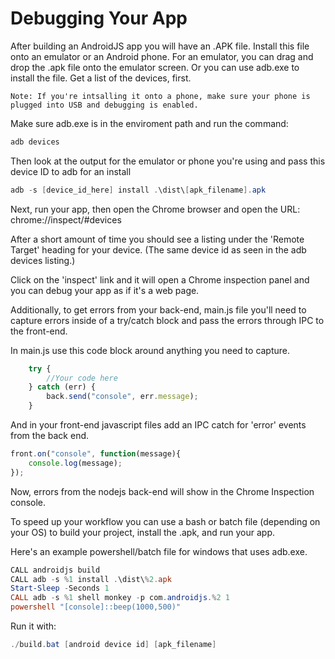 # Debugging Your App

After building an AndroidJS app you will have an .APK file. Install this file onto an emulator or an Android phone. For an emulator, you can drag and drop the .apk file onto the emulator screen. Or you can use adb.exe to install the file. Get a list of the devices, first.

`Note: If you're intsalling it onto a phone, make sure your phone is plugged into USB and debugging is enabled.`

Make sure adb.exe is in the enviroment path and run the command:
```powershell
adb devices
```
Then look at the output for the emulator or phone you're using and pass this device ID to adb for an install
```powershell
adb -s [device_id_here] install .\dist\[apk_filename].apk
```

Next, run your app, then open the Chrome browser and open the URL: chrome://inspect/#devices

After a short amount of time you should see a listing under the 'Remote Target' heading for your device. (The same device id as seen in the adb devices listing.)

Click on the 'inspect' link and it will open a Chrome inspection panel and you can debug your app as if it's a web page.

Additionally, to get errors from your back-end, main.js file you'll need to capture errors inside of a try/catch block and pass the errors through IPC to the front-end.

In main.js use this code block around anything you need to capture.
```javascript
	try {
		//Your code here
	} catch (err) {
		back.send("console", err.message);
	}
```

And in your front-end javascript files add an IPC catch for 'error' events from the back end. 
```javascript
front.on("console", function(message){
	console.log(message);
});
```

Now, errors from the nodejs back-end will show in the Chrome Inspection console.

To speed up your workflow you can use a bash or batch file (depending on your OS) to build your project, install the .apk, and run your app.

Here's an example powershell/batch file for windows that uses adb.exe.
```powershell
CALL androidjs build
CALL adb -s %1 install .\dist\%2.apk
Start-Sleep -Seconds 1
CALL adb -s %1 shell monkey -p com.androidjs.%2 1
powershell "[console]::beep(1000,500)"
```

Run it with: 
```powershell
./build.bat [android device id] [apk_filename]
```
